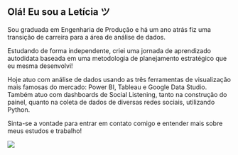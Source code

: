 ## Olá! Eu sou a Letícia ツ

Sou graduada em Engenharia de Produção e há um ano atrás fiz uma transição de carreira para a área de análise de dados.

Estudando de forma independente, criei uma jornada de aprendizado autodidata baseada em uma metodologia de planejamento estratégico que eu mesma desenvolvi!

Hoje atuo com análise de dados usando as três ferramentas de visualização mais famosas do mercado: Power BI, Tableau e Google Data Studio. Também atuo com dashboards de Social Listening, tanto na construção do painel, quanto na coleta de dados de diversas redes sociais, utilizando Python.

Sinta-se a vontade para entrar em contato comigo e entender mais sobre meus estudos e trabalho!

  <a href="https://www.linkedin.com/in/leticiaam/" target="_blank"><img src="https://img.shields.io/badge/-LinkedIn-%230077B5?style=for-the-badge&logo=linkedin&logoColor=white" target="_blank"></a>
 
</div>
